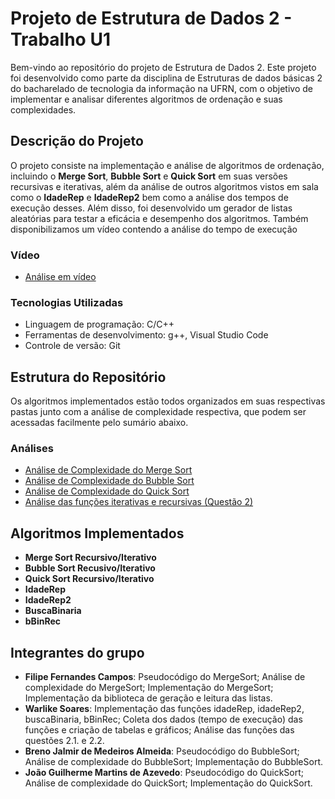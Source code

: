 # Projeto de Estrutura de Dados 2 - Trabalho U1

Bem-vindo ao repositório do projeto de Estrutura de Dados 2. Este projeto foi desenvolvido como parte da disciplina de Estruturas de dados básicas 2 do bacharelado de tecnologia da informação na UFRN, com o objetivo de implementar e analisar diferentes algoritmos de ordenação e suas complexidades.

## Descrição do Projeto

O projeto consiste na implementação e análise de algoritmos de ordenação, incluindo o **Merge Sort**, **Bubble Sort** e **Quick Sort** em suas versões recursivas e iterativas, além da análise de outros algoritmos vistos em sala como o **IdadeRep** e **IdadeRep2** bem como a análise dos tempos de execução desses. Além disso, foi desenvolvido um gerador de listas aleatórias para testar a eficácia e desempenho dos algoritmos. Também disponibilizamos um vídeo contendo a análise do tempo de execução

### Vídeo
- [Análise em vídeo](https://github.com/BrenoJalmir/Trabalho_U1_EDB2/tree/main/Video)

### Tecnologias Utilizadas
- Linguagem de programação: C/C++
- Ferramentas de desenvolvimento: g++, Visual Studio Code
- Controle de versão: Git

## Estrutura do Repositório

Os algoritmos implementados estão todos organizados em suas respectivas pastas junto com a análise de complexidade respectiva, que podem ser acessadas facilmente pelo sumário abaixo.

### Análises
- [Análise de Complexidade do Merge Sort](https://github.com/BrenoJalmir/Trabalho_U1_EDB2/blob/main/MergeSort/Analise_merge_sort.md)
- [Análise de Complexidade do Bubble Sort](https://github.com/BrenoJalmir/Trabalho_U1_EDB2/blob/main/BubbleSort/pseudoBubbleSorts.md)
- [Análise de Complexidade do Quick Sort](https://github.com/BrenoJalmir/Trabalho_U1_EDB2/blob/main/QuickSort/analise_quick_sort.md)
- [Análise das funções iterativas e recursivas (Questão 2)](https://github.com/BrenoJalmir/Trabalho_U1_EDB2/blob/main/Iterativas%20e%20Recursivas/Analise.md)

## Algoritmos Implementados

- **Merge Sort Recursivo/Iterativo**
- **Bubble Sort Recusivo/Iterativo**
- **Quick Sort Recursivo/Iterativo**
- **IdadeRep**
- **IdadeRep2**
- **BuscaBinaria**
- **bBinRec**


## Integrantes do grupo
- **Filipe Fernandes Campos**: Pseudocódigo do MergeSort; Análise de complexidade do MergeSort; Implementação do MergeSort; Implementação da biblioteca de geração e leitura das listas.
- **Warlike Soares**: Implementação das funções idadeRep, idadeRep2, buscaBinaria, bBinRec; Coleta dos dados (tempo de execução) das funções e criação de tabelas e gráficos; Análise das funções das questões 2.1. e 2.2.
- **Breno Jalmir de Medeiros Almeida**: Pseudocódigo do BubbleSort; Análise de complexidade do BubbleSort; Implementação do BubbleSort.
- **João Guilherme Martins de Azevedo**: Pseudocódigo do QuickSort; Análise de complexidade do QuickSort; Implementação do QuickSort.
